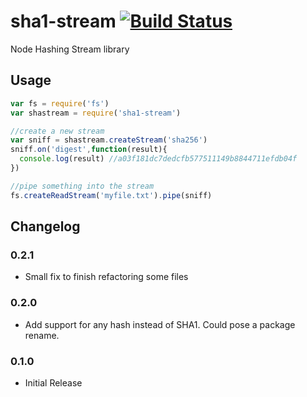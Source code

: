 sha1-stream [![Build Status](https://travis-ci.org/snailjs/sha1-stream.svg?branch=master)](https://travis-ci.org/snailjs/sha1-stream)
===========

Node Hashing Stream library

## Usage

```js
var fs = require('fs')
var shastream = require('sha1-stream')

//create a new stream
var sniff = shastream.createStream('sha256')
sniff.on('digest',function(result){
  console.log(result) //a03f181dc7dedcfb577511149b8844711efdb04f
})

//pipe something into the stream
fs.createReadStream('myfile.txt').pipe(sniff)
```

## Changelog

### 0.2.1
* Small fix to finish refactoring some files

### 0.2.0
* Add support for any hash instead of SHA1. Could pose a package rename.

### 0.1.0
* Initial Release
